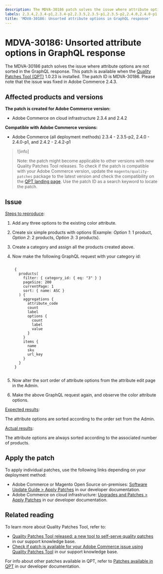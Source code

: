 ```yaml
---
description: The MDVA-30186 patch solves the issue where attribute options are not sorted in the GraphQL response. This patch is available when the [Quality Patches Tool (QPT)](https://devdocs.magento.com/guides/v2.4/comp-mgr/patching.html#mqp) 1.0.23 is installed. The patch ID is MDVA-30186. Please note that the issue was fixed in Adobe Commerce 2.4.3.
labels: 2.3.4,2.3.4-p1,2.3.4-p2,2.3.5,2.3.5-p1,2.3.5-p2,2.4.0,2.4.0-p1,2.4.2,2.4.2-p1,QPT 1.0.23,QPT patches,Magento Commerce,Magento Commerce Cloud,Quality Patches Tool,support tools,products,attribute,GraphQL,unsorted,sorted,Adobe Commerce,cloud infrastructure,on-premises
title: 'MDVA-30186: Unsorted attribute options in GraphQL response'
---
```


# MDVA-30186: Unsorted attribute options in GraphQL response

The MDVA-30186 patch solves the issue where attribute options are not sorted in the GraphQL response. This patch is available when the [Quality Patches Tool (QPT)](https://devdocs.magento.com/guides/v2.4/comp-mgr/patching.html#mqp) 1.0.23 is installed. The patch ID is MDVA-30186. Please note that the issue was fixed in Adobe Commerce 2.4.3.

## Affected products and versions

**The patch is created for Adobe Commerce version:**

* Adobe Commerce on cloud infrastructure 2.3.4 and 2.4.2

**Compatible with Adobe Commerce versions:**

* Adobe Commerce (all deployment methods) 2.3.4 - 2.3.5-p2, 2.4.0 - 2.4.0-p1, and 2.4.2 - 2.4.2-p1

>![info]
>
>Note: the patch might become applicable to other versions with new Quality Patches Tool releases. To check if the patch is compatible with your Adobe Commerce version, update the `magento/quality-patches` package to the latest version and check the compatibility on the [QPT landing page](https://devdocs.magento.com/quality-patches/tool.html#patch-grid). Use the patch ID as a search keyword to locate the patch.

## Issue

<ins>Steps to reproduce</ins>:

1. Add any three options to the existing color attribute.
1. Create six simple products with options (Example: *Option 1*: 1 product, *Option 2*: 2 products, *Option 3*: 3 products).
1. Create a category and assign all the products created above.
1. Now make the following GraphQL request with your category id:

    <pre><code class="language-graphql">
    {
      products(
        filter: { category_id: { eq: "3" } }
        pageSize: 200
        currentPage: 1
        sort: { name: ASC }
      ) {
        aggregations {
          attribute_code
          count
          label
          options {
            count
            label
            value
          }
        }
        items {
          name
          sku
          url_key
        }
      }
    }
    </code></pre>

1. Now alter the sort order of attribute options from the attribute edit page in the Admin.
1. Make the above GraphQL request again, and observe the color attribute options.

<ins>Expected results</ins>:

The attribute options are sorted according to the order set from the Admin.

<ins>Actual results</ins>:

The attribute options are always sorted according to the associated number of products.


## Apply the patch

To apply individual patches, use the following links depending on your deployment method:

* Adobe Commerce or Magento Open Source on-premises: [Software Update Guide > Apply Patches](https://devdocs.magento.com/guides/v2.4/comp-mgr/patching/mqp.html) in our developer documentation.
* Adobe Commerce on cloud infrastructure: [Upgrades and Patches > Apply Patches](https://devdocs.magento.com/cloud/project/project-patch.html) in our developer documentation.

## Related reading

To learn more about Quality Patches Tool, refer to:

* [Quality Patches Tool released: a new tool to self-serve quality patches](https://support.magento.com/hc/en-us/articles/360047139492) in our support knowledge base.
* [Check if patch is available for your Adobe Commerce issue using Quality Patches Tool](https://support.magento.com/hc/en-us/articles/360047125252) in our support knowledge base.

For info about other patches available in QPT, refer to [Patches available in QPT](https://devdocs.magento.com/quality-patches/tool.html#patch-grid) in our developer documentation.